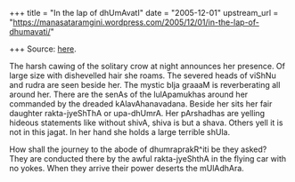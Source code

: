 +++
title = "In the lap of dhUmAvatI"
date = "2005-12-01"
upstream_url = "https://manasataramgini.wordpress.com/2005/12/01/in-the-lap-of-dhumavati/"

+++
Source: [here](https://manasataramgini.wordpress.com/2005/12/01/in-the-lap-of-dhumavati/).

The harsh cawing of the solitary crow at night announces her presence. Of large size with dishevelled hair she roams. The severed heads of viShNu and rudra are seen beside her. The mystic bIja graaaM is reverberating all around her. There are the senAs of the lulApamukhas around her commanded by the dreaded kAlavAhanavadana. Beside her sits her fair daughter rakta-jyeShThA or upa-dhUmrA. Her pArshadhas are yelling hideous statements like without shivA, shiva is but a shava. Others yell it is not in this jagat. In her hand she holds a large terrible shUla.

How shall the journey to the abode of dhumraprakR^iti be they asked?  
They are conducted there by the awful rakta-jyeShthA in the flying car with no yokes. When they arrive their power deserts the mUlAdhAra.

